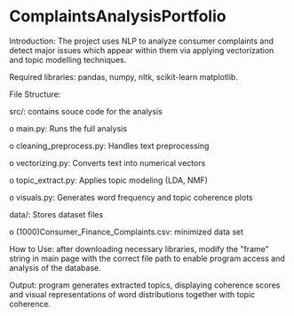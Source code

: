 # ComplaintsAnalysisPortfolio
Introduction: The project uses NLP to analyze consumer complaints and detect major issues which appear within them via applying vectorization and topic modelling techniques.

Required libraries: pandas, numpy, nltk, scikit-learn matplotlib.

File Structure:

src/: contains souce code for the analysis

  o	main.py: Runs the full analysis
  
  o	cleaning_preprocess.py: Handles text preprocessing
  
  o	vectorizing.py: Converts text into numerical vectors
  
  o	topic_extract.py: Applies topic modeling (LDA, NMF)
  
  o	visuals.py: Generates word frequency and topic coherence plots
  
data/: Stores dataset files

  o	(1000)Consumer_Finance_Complaints.csv: minimized data set
  
How to Use: after downloading necessary libraries, modify the "frame" string in main page with the correct file path to enable program access and analysis of the database.

Output: program generates extracted topics, displaying coherence scores and visual representations of word distributions together with topic coherence.


